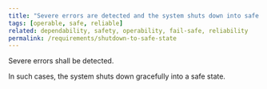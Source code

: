 ```yaml
---
title: "Severe errors are detected and the system shuts down into safe state"
tags: [operable, safe, reliable]
related: dependability, safety, operability, fail-safe, reliability
permalink: /requirements/shutdown-to-safe-state
---
```


<div class="quality-requirement" markdown="1">

Severe errors shall be detected.

In such cases, the system shuts down gracefully into a safe state.

</div><br>



